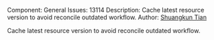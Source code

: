 Component: General
Issues: 13114
Description: Cache latest resource version to avoid reconcile outdated workflow.
Author: [Shuangkun Tian](https://github.com/shuangkun)

Cache latest resource version to avoid reconcile outdated workflow.
